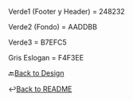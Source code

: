 Verde1 (Footer y Header) = 248232

Verde2 (Fondo) = AADDBB

Verde3 = B7EFC5

Gris Eslogan = F4F3EE

🔙[Back to Design](../Diseño)

↩️[Back to README](../README.md)
